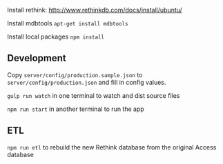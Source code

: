 Install rethink: http://www.rethinkdb.com/docs/install/ubuntu/

Install mdbtools `apt-get install mdbtools`

Install local packages `npm install`

## Development

Copy `server/config/production.sample.json` to `server/config/production.json` and fill in config values.

`gulp run watch` in one terminal to watch and dist source files

`npm run start` in another terminal to run the app

## ETL

`npm run etl` to rebuild the new Rethink database from the original Access database
